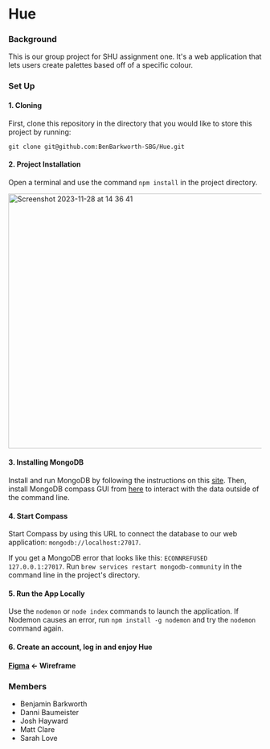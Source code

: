 # Hue 
### **Background**
This is our group project for SHU assignment one. It's a web application that lets users create palettes based off of a specific colour.

### **Set Up**
#### 1. Cloning
First, clone this repository in the directory that you would like to store this project by running:
```
git clone git@github.com:BenBarkworth-SBG/Hue.git
```
#### 2. Project Installation
Open a terminal and use the command `npm install` in the project directory. 

<img width="506" alt="Screenshot 2023-11-28 at 14 36 41" src="https://github.com/BenBarkworth-SBG/Hue/assets/144785798/78bc3516-4615-4be9-9954-36d5063757d3"> <br>

#### 3. Installing MongoDB
Install and run MongoDB by following the instructions on this [site](https://www.mongodb.com/docs/manual/administration/install-community/). Then, install MongoDB compass GUI from [here](https://www.mongodb.com/try/download/compass) to interact with the data outside of the command line.

#### 4. Start Compass
Start Compass by using this URL to connect the database to our web application: `mongodb://localhost:27017`.

If you get a MongoDB error that looks like this: `ECONNREFUSED 127.0.0.1:27017`. Run `brew services restart mongodb-community` in the command line in the project's directory.

#### 5. Run the App Locally
Use the `nodemon` or `node index` commands to launch the application. If Nodemon causes an error, run `npm install -g nodemon` and try the `nodemon` command again.

#### 6. Create an account, log in and enjoy Hue

#### [Figma](https://www.figma.com/file/rmriXpQ8pQZex3dBjibTMx/Figma-basics?type=design&node-id=1669%3A162202&mode=design&t=fW6RTsRNhcqj2bwt-1) <- Wireframe

### **Members**
- Benjamin Barkworth
- Danni Baumeister
- Josh Hayward
- Matt Clare 
- Sarah Love
